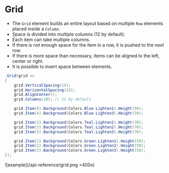 # Grid

- The `Grid` element builds an entire layout based on multiple `Row` elements placed inside a `Column`.
- Space is divided into multiple columns (12 by default).
- Each item can take multiple columns.
- If there is not enough space for the item in a row, it is pushed to the next row.
- If there is more space than necessary, items can be aligned to the left, center or right.
- It is possible to insert space between elements.

```csharp
.Grid(grid =>
{
    grid.VerticalSpacing(15);
    grid.HorizontalSpacing(15);
    grid.AlignCenter();
    grid.Columns(10); // 12 by default

    grid.Item(6).Background(Colors.Blue.Lighten1).Height(50);
    grid.Item(4).Background(Colors.Blue.Lighten3).Height(50);

    grid.Item(2).Background(Colors.Teal.Lighten1).Height(70);
    grid.Item(3).Background(Colors.Teal.Lighten2).Height(70);
    grid.Item(5).Background(Colors.Teal.Lighten3).Height(70);

    grid.Item(2).Background(Colors.Green.Lighten1).Height(50);
    grid.Item(2).Background(Colors.Green.Lighten2).Height(50);
    grid.Item(2).Background(Colors.Green.Lighten3).Height(50);
});
```

![example](/api-reference/grid.png =400x)